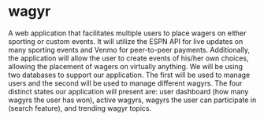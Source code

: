 # wagyr
A web application that facilitates multiple users to place wagers on either sporting or
custom events. It will utilize the ESPN API for live updates on many sporting events
and Venmo for peer-to-peer payments. Additionally, the application will allow the user to
create events of his/her own choices, allowing the placement of wagers on virtually
anything. We will be using two databases to support our application. The first will be
used to manage users and the second will be used to manage different wagyrs. The
four distinct states our application will present are: user dashboard (how many wagyrs
the user has won), active wagyrs, wagyrs the user can participate in (search feature),
and trending wagyr topics.
